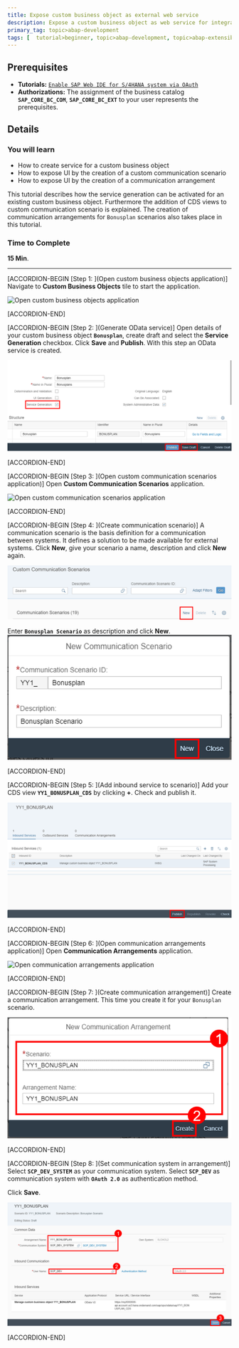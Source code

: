 ```yaml
---
title: Expose custom business object as external web service
description: Expose a custom business object as web service for integration of your solution with other systems.
primary_tag: topic>abap-development
tags: [  tutorial>beginner, topic>abap-development, topic>abap-extensibility ]
---
```


## Prerequisites  
- **Tutorials:** [`Enable SAP Web IDE for S/4HANA system via OAuth`](https://developers.sap.com/tutorials/abap-custom-ui-communication-arrangement.html )
- **Authorizations:** The assignment of the business catalog **`SAP_CORE_BC_COM`**, **`SAP_CORE_BC_EXT`** to your user represents the prerequisites.


## Details
### You will learn  
- How to create service for a custom business object
- How to expose UI by the creation of a custom communication scenario
- How to expose UI by the creation of a communication arrangement

This tutorial describes how the service generation can be activated for an existing custom business object. Furthermore the addition of CDS views to custom communication scenario is explained. The creation of communication arrangements for `Bonusplan` scenarios also takes place in this tutorial.

### Time to Complete
**15 Min**.

---

[ACCORDION-BEGIN [Step 1: ](Open custom business objects application)]
Navigate to **Custom Business Objects** tile to start the application.

![Open custom business objects application](cbo.png)

[ACCORDION-END]

[ACCORDION-BEGIN [Step 2: ](Generate OData service)]
Open details of your custom business object **`Bonusplan`**, create draft and select the **Service Generation** checkbox. Click **Save** and **Publish**. With this step an OData service is created.

![Generate OData service](publish.png)

[ACCORDION-END]

[ACCORDION-BEGIN [Step 3: ](Open custom communication scenarios application)]
Open **Custom Communication Scenarios** application.

![Open custom communication scenarios application](scenario.png)

[ACCORDION-END]

[ACCORDION-BEGIN [Step 4: ](Create communication scenario)]
A communication scenario is the basis definition for a communication between systems. It defines a solution to be made available for external systems. Click **New**, give your scenario a name, description and click **New** again.

![Create communication scenario](new.png)

Enter **`Bonusplan Scenario`** as description and click **New**.
![Click on new](new2.png)

[ACCORDION-END]

[ACCORDION-BEGIN [Step 5: ](Add inbound service to scenario)]
Add your CDS view **`YY1_BONUSPLAN_CDS`** by clicking **+**. Check and publish it.

![Add inbound service to scenario](publish2.png)

[ACCORDION-END]

[ACCORDION-BEGIN [Step 6: ](Open communication arrangements application)]
Open **Communication Arrangements** application.

![Open communication arrangements application](arrangement.png)

[ACCORDION-END]

[ACCORDION-BEGIN [Step 7: ](Create communication arrangement)]
Create a communication arrangement. This time you create it for your `Bonusplan` scenario.

![Create communication arrangement](create.png)

[ACCORDION-END]

[ACCORDION-BEGIN [Step 8: ](Set communication system in arrangement)]
Select **`SCP_DEV_SYSTEM`** as your communication system. Select **`SCP_DEV`** as communication system with **`OAuth 2.0`** as authentication method.

Click **Save**.

![Set communication system in arrangement](save2.png)

[ACCORDION-END]
